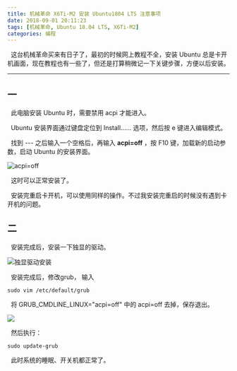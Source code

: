 ```yaml
---
title: 机械革命 X6Ti-M2 安装 Ubuntu1804 LTS 注意事项
date: 2018-09-01 20:11:23
tags: [机械革命, Ubuntu 18.04 LTS, X6Ti-M2]
categories: 编程
---
```

&nbsp;&nbsp;这台机械革命买来有日子了，最初的时候网上教程不全，安装 Ubuntu 总是卡开机画面，现在教程也有一些了，但还是打算稍微记一下关键步骤，方便以后安装。

* * *

## 一

&nbsp;&nbsp;此电脑安装 Ubuntu 时，需要禁用 acpi 才能进入。

&nbsp;&nbsp;Ubuntu 安装界面通过键盘定位到 Install…… 选项，然后按 e 键进入编辑模式。

&nbsp;&nbsp;找到 --- 之后输入一个空格后，再输入 **acpi=off** ，按 F10 键，加载新的启动参数，启动 Ubuntu 的安装界面。

![acpi=off](https://s1.ax1x.com/2018/09/01/PxVU2j.png)

&nbsp;&nbsp;这时可以正常安装了。

&nbsp;&nbsp;安装完重启卡开机，可以使用同样的操作。不过我安装完重启的时候没有遇到卡开机的问题。

## 二

&nbsp;&nbsp;安装完成后，安装一下独显的驱动。

![独显驱动安装](https://s1.ax1x.com/2018/09/01/PxVwMn.png)

&nbsp;&nbsp;安装完成后，修改grub， 输入
```
sudo vim /etc/default/grub
```
&nbsp;&nbsp;将 GRUB_CMDLINE_LINUX="acpi=off" 中的 acpi=off 去掉，保存退出。

![](https://s1.ax1x.com/2018/09/01/PxVNGQ.png)

&nbsp;&nbsp;然后执行：
```
sudo update-grub
```
&nbsp;&nbsp;此时系统的睡眠、开关机都正常了。
